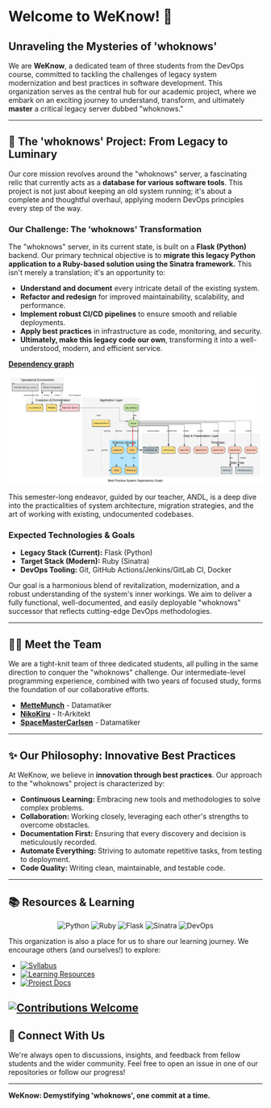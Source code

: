 # Welcome to WeKnow! 🚀

## Unraveling the Mysteries of 'whoknows'

We are **WeKnow**, a dedicated team of three students from the DevOps course, committed to tackling the challenges of legacy system modernization and best practices in software development. This organization serves as the central hub for our academic project, where we embark on an exciting journey to understand, transform, and ultimately **master** a critical legacy server dubbed "whoknows."

---

## 🧐 The 'whoknows' Project: From Legacy to Luminary

Our core mission revolves around the "whoknows" server, a fascinating relic that currently acts as a **database for various software tools**. This project is not just about keeping an old system running; it's about a complete and thoughtful overhaul, applying modern DevOps principles every step of the way.

### Our Challenge: The 'whoknows' Transformation

The "whoknows" server, in its current state, is built on a **Flask (Python)** backend. Our primary technical objective is to **migrate this legacy Python application to a Ruby-based solution using the Sinatra framework.** This isn't merely a translation; it's an opportunity to:

*   **Understand and document** every intricate detail of the existing system.
*   **Refactor and redesign** for improved maintainability, scalability, and performance.
*   **Implement robust CI/CD pipelines** to ensure smooth and reliable deployments.
*   **Apply best practices** in infrastructure as code, monitoring, and security.
*   **Ultimately, make this legacy code our own**, transforming it into a well-understood, modern, and efficient service.

**[Dependency graph](https://dreampuf.github.io/GraphvizOnline/?engine=dot#digraph%20%22Legacy_System_Dependencies%22%20%7B%0D%0A%20%20%20%20%2F%2F%20---%20Global%20Graph%2C%20Node%2C%20and%20Edge%20Attributes%20---%0D%0A%20%20%20%20graph%20%5B%0D%0A%20%20%20%20%20%20%20%20rankdir%3D%22TB%22%2C%20%2F%2F%20Top-to-Bottom%20is%20better%20for%20showing%20operational%20layers%0D%0A%20%20%20%20%20%20%20%20bgcolor%3D%22transparent%22%2C%0D%0A%20%20%20%20%20%20%20%20fontname%3D%22Helvetica%22%2C%0D%0A%20%20%20%20%20%20%20%20fontsize%3D16%2C%0D%0A%20%20%20%20%20%20%20%20label%3D%22Best%20Practice%20System%20Dependency%20Graph%22%2C%0D%0A%20%20%20%20%20%20%20%20splines%3Dortho%0D%0A%20%20%20%20%5D%3B%0D%0A%20%20%20%20node%20%5B%0D%0A%20%20%20%20%20%20%20%20style%3D%22filled%2Crounded%22%2C%0D%0A%20%20%20%20%20%20%20%20shape%3D%22box%22%2C%0D%0A%20%20%20%20%20%20%20%20fontname%3D%22Helvetica%22%2C%0D%0A%20%20%20%20%20%20%20%20fontsize%3D11%0D%0A%20%20%20%20%5D%3B%0D%0A%20%20%20%20edge%20%5B%0D%0A%20%20%20%20%20%20%20%20fontname%3D%22Helvetica%22%2C%0D%0A%20%20%20%20%20%20%20%20fontsize%3D9%2C%0D%0A%20%20%20%20%20%20%20%20color%3D%22%23444444%22%0D%0A%20%20%20%20%5D%3B%0D%0A%0D%0A%20%20%20%20%2F%2F%20---%20Layer%201%3A%20Operational%20Environment%20---%0D%0A%20%20%20%20subgraph%20%22cluster_environment%22%20%7B%0D%0A%20%20%20%20%20%20%20%20label%20%3D%20%22Operational%20Environment%22%3B%0D%0A%20%20%20%20%20%20%20%20style%20%3D%20%22filled%22%3B%0D%0A%20%20%20%20%20%20%20%20color%20%3D%20%22%23f5f5f5%22%3B%0D%0A%20%20%20%20%20%20%20%20node%20%5Bshape%3D%22tab%22%2C%20fillcolor%3D%22%23e0e0e0%22%5D%3B%0D%0A%0D%0A%20%20%20%20%20%20%20%20%22Unix-like%20OS%20(e.g.%2C%20Linux)%22%3B%0D%0A%20%20%20%20%20%20%20%20%22Python%202%20Interpreter%22%3B%0D%0A%20%20%20%20%7D%0D%0A%0D%0A%20%20%20%20%2F%2F%20---%20Layer%202%3A%20Execution%20%26%20Orchestration%20---%0D%0A%20%20%20%20subgraph%20%22cluster_execution%22%20%7B%0D%0A%20%20%20%20%20%20%20%20label%20%3D%20%22Execution%20%26%20Orchestration%22%3B%0D%0A%20%20%20%20%20%20%20%20style%3D%22filled%22%3B%0D%0A%20%20%20%20%20%20%20%20color%3D%22%23f5f5f5%22%3B%0D%0A%20%20%20%20%20%20%20%20node%20%5Bshape%3D%22note%22%2C%20fillcolor%3D%22%23ffe082%22%5D%3B%0D%0A%0D%0A%20%20%20%20%20%20%20%20%22Makefile%22%3B%0D%0A%20%20%20%20%20%20%20%20%22run_forever.sh%22%3B%0D%0A%20%20%20%20%20%20%20%20%22Flask%20Dev%20Server%22%20%5Bshape%3D%22component%22%2C%20fillcolor%3D%22%23ffcdd2%22%5D%3B%0D%0A%20%20%20%20%7D%0D%0A%0D%0A%20%20%20%20%2F%2F%20---%20Layer%203%3A%20Application%20%26%20Dependencies%20---%0D%0A%20%20%20%20subgraph%20%22cluster_application%22%20%7B%0D%0A%20%20%20%20%20%20%20%20label%20%3D%20%22Application%20Layer%22%3B%0D%0A%20%20%20%20%20%20%20%20style%3D%22filled%22%3B%0D%0A%20%20%20%20%20%20%20%20color%3D%22%23f5f5f5%22%3B%0D%0A%0D%0A%20%20%20%20%20%20%20%20%2F%2F%20Application%20Source%20Code%0D%0A%20%20%20%20%20%20%20%20%22app.py%22%20%5Bfillcolor%3D%22%23c5e1a5%22%5D%3B%0D%0A%20%20%20%20%20%20%20%20%22app_tests.py%22%20%5Bfillcolor%3D%22%23c5e1a5%22%5D%3B%0D%0A%20%20%20%20%20%20%20%20%22requirements.txt%22%20%5Bshape%3D%22note%22%2C%20fillcolor%3D%22%23ffe082%22%5D%3B%0D%0A%0D%0A%20%20%20%20%20%20%20%20%2F%2F%20External%20Python%20Libraries%0D%0A%20%20%20%20%20%20%20%20subgraph%20%22cluster_libraries%22%20%7B%0D%0A%20%20%20%20%20%20%20%20%20%20%20%20label%20%3D%20%22External%20Libraries%22%3B%0D%0A%20%20%20%20%20%20%20%20%20%20%20%20style%20%3D%20%22filled%2Cdashed%22%3B%0D%0A%20%20%20%20%20%20%20%20%20%20%20%20color%20%3D%20%22%23b3e5fc%22%3B%0D%0A%20%20%20%20%20%20%20%20%20%20%20%20node%20%5Bfillcolor%3D%22%23ffd180%22%5D%3B%0D%0A%20%20%20%20%20%20%20%20%20%20%20%20%22Flask%22%3B%20%22Jinja2%22%3B%20%22Werkzeug%22%3B%20%22setuptools%22%3B%0D%0A%20%20%20%20%20%20%20%20%7D%0D%0A%20%20%20%20%7D%0D%0A%0D%0A%20%20%20%20%2F%2F%20---%20Layer%204%3A%20Data%20%26%20Assets%20---%0D%0A%20%20%20%20subgraph%20%22cluster_data%22%20%7B%0D%0A%20%20%20%20%20%20%20%20label%20%3D%20%22Data%20%26%20Presentation%20Layer%22%3B%0D%0A%20%20%20%20%20%20%20%20style%3D%22filled%22%3B%0D%0A%20%20%20%20%20%20%20%20color%3D%22%23f5f5f5%22%3B%0D%0A%0D%0A%20%20%20%20%20%20%20%20%22whoknows.db%22%20%5Bshape%3D%22cylinder%22%2C%20fillcolor%3D%22%23b0bec5%22%5D%3B%0D%0A%20%20%20%20%20%20%20%20%22schema.sql%22%20%5Bshape%3D%22note%22%2C%20fillcolor%3D%22%23ffe082%22%5D%3B%0D%0A%0D%0A%20%20%20%20%20%20%20%20subgraph%20%22cluster_templates%22%20%7B%0D%0A%20%20%20%20%20%20%20%20%20%20%20%20label%20%3D%20%22Templates%22%3B%0D%0A%20%20%20%20%20%20%20%20%20%20%20%20node%20%5Bfillcolor%3D%22%23ffccbc%22%5D%3B%0D%0A%20%20%20%20%20%20%20%20%20%20%20%20%22layout.html%22%3B%20%22about.html%22%3B%20%22login.html%22%3B%20%22register.html%22%3B%20%22search.html%22%3B%0D%0A%20%20%20%20%20%20%20%20%7D%0D%0A%20%20%20%20%20%20%20%20subgraph%20%22cluster_static%22%20%7B%0D%0A%20%20%20%20%20%20%20%20%20%20%20%20label%20%3D%20%22Static%20Files%22%3B%0D%0A%20%20%20%20%20%20%20%20%20%20%20%20node%20%5Bshape%3D%22rect%22%2C%20style%3D%22filled%22%2C%20fillcolor%3D%22%23cfd8dc%22%5D%3B%0D%0A%20%20%20%20%20%20%20%20%20%20%20%20%22style.css%22%3B%20%22monkgroup.png%22%3B%0D%0A%20%20%20%20%20%20%20%20%7D%0D%0A%20%20%20%20%7D%0D%0A%0D%0A%20%20%20%20%2F%2F%20---%20Dependency%20Edges%20---%0D%0A%0D%0A%20%20%20%20%2F%2F%20Execution%20Flow%20(Control)%20-%20Dashed%20Arrows%0D%0A%20%20%20%20%22Unix-like%20OS%20(e.g.%2C%20Linux)%22%20-%3E%20%22run_forever.sh%22%20%5Bstyle%3Ddashed%2C%20label%3D%22%20executes%20shell%20script%22%5D%3B%0D%0A%20%20%20%20%22run_forever.sh%22%20-%3E%20%22Python%202%20Interpreter%22%20%5Bstyle%3Ddashed%2C%20label%3D%22%20invokes%22%5D%3B%0D%0A%20%20%20%20%22Makefile%22%20-%3E%20%22Python%202%20Interpreter%22%20%5Bstyle%3Ddashed%2C%20label%3D%22%20invokes%22%5D%3B%0D%0A%20%20%20%20%22Python%202%20Interpreter%22%20-%3E%20%22Flask%20Dev%20Server%22%20%5Bstyle%3Ddashed%2C%20label%3D%22%20runs%20(via%20app.py)%22%5D%3B%0D%0A%20%20%20%20%22Flask%20Dev%20Server%22%20-%3E%20%22app.py%22%20%5Bstyle%3Ddashed%2C%20label%3D%22%20hosts%22%5D%3B%0D%0A%0D%0A%20%20%20%20%2F%2F%20Code%20%26%20Logic%20Dependencies%20(Solid%20Arrows)%0D%0A%20%20%20%20%22app.py%22%20-%3E%20%22Flask%22%20%5Blabel%3D%22%20uses%20framework%22%2C%20style%3Dbold%2C%20color%3Dred%5D%3B%0D%0A%20%20%20%20%22app.py%22%20-%3E%20%22layout.html%22%20%5Blabel%3D%22%20renders%22%5D%3B%0D%0A%20%20%20%20%22app.py%22%20-%3E%20%22about.html%22%20%5Blabel%3D%22%20renders%22%5D%3B%0D%0A%20%20%20%20%22app.py%22%20-%3E%20%22login.html%22%20%5Blabel%3D%22%20renders%22%5D%3B%0D%0A%20%20%20%20%22app.py%22%20-%3E%20%22register.html%22%20%5Blabel%3D%22%20renders%22%5D%3B%0D%0A%20%20%20%20%22app.py%22%20-%3E%20%22search.html%22%20%5Blabel%3D%22%20renders%22%5D%3B%0D%0A%20%20%20%20%22app_tests.py%22%20-%3E%20%22app.py%22%20%5Blabel%3D%22%20tests%22%5D%3B%0D%0A%0D%0A%20%20%20%20%2F%2F%20Specification%20%26%20Configuration%20(Dotted%20Arrows)%0D%0A%20%20%20%20%22requirements.txt%22%20-%3E%20%22Flask%22%20%5Bstyle%3Ddotted%2C%20label%3D%22%20specifies%22%5D%3B%0D%0A%20%20%20%20%22requirements.txt%22%20-%3E%20%22Jinja2%22%20%5Bstyle%3Ddotted%2C%20label%3D%22%20specifies%22%5D%3B%0D%0A%20%20%20%20%22requirements.txt%22%20-%3E%20%22Werkzeug%22%20%5Bstyle%3Ddotted%2C%20label%3D%22%20specifies%22%5D%3B%0D%0A%20%20%20%20%22requirements.txt%22%20-%3E%20%22setuptools%22%20%5Bstyle%3Ddotted%2C%20label%3D%22%20specifies%22%5D%3B%0D%0A%20%20%20%20%22Flask%22%20-%3E%20%22Jinja2%22%20%5Bstyle%3Ddotted%2C%20label%3D%22%20uses%22%5D%3B%0D%0A%20%20%20%20%22Flask%22%20-%3E%20%22Werkzeug%22%20%5Bstyle%3Ddotted%2C%20label%3D%22%20uses%22%5D%3B%0D%0A%0D%0A%20%20%20%20%2F%2F%20Data%20Flow%20(Bold%20Arrows)%0D%0A%20%20%20%20%22app.py%22%20-%3E%20%22whoknows.db%22%20%5Bstyle%3Dbold%2C%20label%3D%22%20queries%2Fupdates%22%5D%3B%0D%0A%20%20%20%20%22app.py%22%20-%3E%20%22schema.sql%22%20%5Bstyle%3Dbold%2C%20label%3D%22%20initializes%20with%22%5D%3B%0D%0A%20%20%20%20%22layout.html%22%20-%3E%20%22style.css%22%20%5Bstyle%3Dbold%2C%20label%3D%22%20links%22%5D%3B%0D%0A%20%20%20%20%22layout.html%22%20-%3E%20%22monkgroup.png%22%20%5Bstyle%3Dbold%2C%20label%3D%22%20displays%22%5D%3B%0D%0A%7D)**

![Dependency graph](/graphviz.svg)

This semester-long endeavor, guided by our teacher, ANDL, is a deep dive into the practicalities of system architecture, migration strategies, and the art of working with existing, undocumented codebases.

### Expected Technologies & Goals

*   **Legacy Stack (Current):** Flask (Python)
*   **Target Stack (Modern):** Ruby (Sinatra)
*   **DevOps Tooling:** Git, GitHub Actions/Jenkins/GitLab CI, Docker

Our goal is a harmonious blend of revitalization, modernization, and a robust understanding of the system's inner workings. We aim to deliver a fully functional, well-documented, and easily deployable "whoknows" successor that reflects cutting-edge DevOps methodologies.

---

## 🧑‍💻 Meet the Team

We are a tight-knit team of three dedicated students, all pulling in the same direction to conquer the "whoknows" challenge. Our intermediate-level programming experience, combined with two years of focused study, forms the foundation of our collaborative efforts.

*   **[MetteMunch](https://github.com/MetteMunch)** - Datamatiker
*   **[NikoKiru](https://github.com/NikoKiru)** - It-Arkitekt
*   **[SpaceMasterCarlsen](https://github.com/SpaceMasterCarlsen)** - Datamatiker

---

## ✨ Our Philosophy: Innovative Best Practices

At WeKnow, we believe in **innovation through best practices**. Our approach to the "whoknows" project is characterized by:

*   **Continuous Learning:** Embracing new tools and methodologies to solve complex problems.
*   **Collaboration:** Working closely, leveraging each other's strengths to overcome obstacles.
*   **Documentation First:** Ensuring that every discovery and decision is meticulously recorded.
*   **Automate Everything:** Striving to automate repetitive tasks, from testing to deployment.
*   **Code Quality:** Writing clean, maintainable, and testable code.

---

## 📚 Resources & Learning

<p align="center">
  <img src="https://img.shields.io/badge/python-3670A0?style=for-the-badge&logo=python&logoColor=ffdd54" alt="Python" />
  <img src="https://img.shields.io/badge/ruby-%23CC342D.svg?style=for-the-badge&logo=ruby&logoColor=white" alt="Ruby" />
  <img src="https://img.shields.io/badge/flask-%23000.svg?style=for-the-badge&logo=flask&logoColor=white" alt="Flask" />
  <img src="https://img.shields.io/badge/sinatra-%23000.svg?style=for-the-badge&logo=sinatra&logoColor=white" alt="Sinatra" />
  <img src="https://img.shields.io/badge/devops-%23007BFF.svg?style=for-the-badge&logo=azure-devops&logoColor=white" alt="DevOps" />
</p>

This organization is also a place for us to share our learning journey. We encourage others (and ourselves!) to explore:

*   [![Syllabus](https://img.shields.io/badge/Course-Syllabus-blue?style=for-the-badge)](https://link-to-your-syllabus.com)
*   [![Learning Resources](https://img.shields.io/badge/Learning-Resources-orange?style=for-the-badge)](https://link-to-your-resources.com)
*   [![Project Docs](https://img.shields.io/badge/Project-Documentation-informational?style=for-the-badge)](https://link-to-your-docs.com)

[![Contributions Welcome](https://img.shields.io/badge/Contributions-Welcome-brightgreen.svg?style=flat-square)](https://github.com/your-org/your-repo/issues)
---

## 💬 Connect With Us

We're always open to discussions, insights, and feedback from fellow students and the wider community. Feel free to open an issue in one of our repositories or follow our progress!

---

**WeKnow: Demystifying 'whoknows', one commit at a time.**
